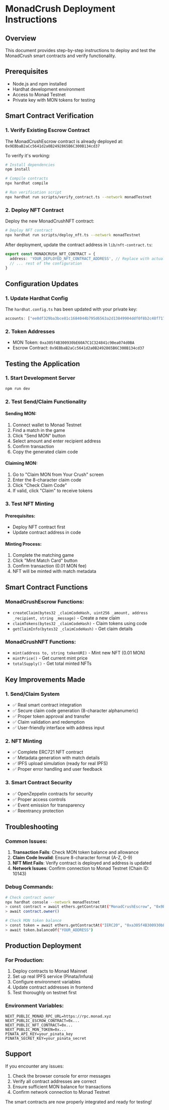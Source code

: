 # MonadCrush Deployment Instructions

## Overview
This document provides step-by-step instructions to deploy and test the MonadCrush smart contracts and verify functionality.

## Prerequisites
- Node.js and npm installed
- Hardhat development environment
- Access to Monad Testnet
- Private key with MON tokens for testing

## Smart Contract Verification

### 1. Verify Existing Escrow Contract
The MonadCrushEscrow contract is already deployed at: `0x9EBbaB2aCc5641d2a0B2492865B6C300B134cd37`

To verify it's working:

```bash
# Install dependencies
npm install

# Compile contracts
npx hardhat compile

# Run verification script
npx hardhat run scripts/verify_contract.ts --network monadTestnet
```

### 2. Deploy NFT Contract
Deploy the new MonadCrushNFT contract:

```bash
# Deploy NFT contract
npx hardhat run scripts/deploy_nft.ts --network monadTestnet
```

After deployment, update the contract address in `lib/nft-contract.ts`:
```typescript
export const MONADCRUSH_NFT_CONTRACT = {
  address: 'YOUR_DEPLOYED_NFT_CONTRACT_ADDRESS', // Replace with actual address
  // ... rest of the configuration
}
```

## Configuration Updates

### 1. Update Hardhat Config
The `hardhat.config.ts` has been updated with your private key:
```typescript
accounts: ["ee0df329ba3bce81c1684044b795d6563a2d13849904ddf0f8b2c48f717fece3"]
```

### 2. Token Addresses
- MON Token: `0xa305f4B300930bE60A7C1C324841c90ea074d0BA`
- Escrow Contract: `0x9EBbaB2aCc5641d2a0B2492865B6C300B134cd37`

## Testing the Application

### 1. Start Development Server
```bash
npm run dev
```

### 2. Test Send/Claim Functionality

#### Sending MON:
1. Connect wallet to Monad Testnet
2. Find a match in the game
3. Click "Send MON" button
4. Select amount and enter recipient address
5. Confirm transaction
6. Copy the generated claim code

#### Claiming MON:
1. Go to "Claim MON from Your Crush" screen
2. Enter the 8-character claim code
3. Click "Check Claim Code"
4. If valid, click "Claim" to receive tokens

### 3. Test NFT Minting

#### Prerequisites:
- Deploy NFT contract first
- Update contract address in code

#### Minting Process:
1. Complete the matching game
2. Click "Mint Match Card" button
3. Confirm transaction (0.01 MON fee)
4. NFT will be minted with match metadata

## Smart Contract Functions

### MonadCrushEscrow Functions:
- `createClaim(bytes32 _claimCodeHash, uint256 _amount, address _recipient, string _message)` - Create a new claim
- `claimTokens(bytes32 _claimCodeHash)` - Claim tokens using code
- `getClaimInfo(bytes32 _claimCodeHash)` - Get claim details

### MonadCrushNFT Functions:
- `mint(address to, string tokenURI)` - Mint new NFT (0.01 MON)
- `mintPrice()` - Get current mint price
- `totalSupply()` - Get total minted NFTs

## Key Improvements Made

### 1. Send/Claim System
- ✅ Real smart contract integration
- ✅ Secure claim code generation (8-character alphanumeric)
- ✅ Proper token approval and transfer
- ✅ Claim validation and redemption
- ✅ User-friendly interface with address input

### 2. NFT Minting
- ✅ Complete ERC721 NFT contract
- ✅ Metadata generation with match details
- ✅ IPFS upload simulation (ready for real IPFS)
- ✅ Proper error handling and user feedback

### 3. Smart Contract Security
- ✅ OpenZeppelin contracts for security
- ✅ Proper access controls
- ✅ Event emission for transparency
- ✅ Reentrancy protection

## Troubleshooting

### Common Issues:

1. **Transaction Fails**: Check MON token balance and allowance
2. **Claim Code Invalid**: Ensure 8-character format (A-Z, 0-9)
3. **NFT Mint Fails**: Verify contract is deployed and address is updated
4. **Network Issues**: Confirm connection to Monad Testnet (Chain ID: 10143)

### Debug Commands:
```bash
# Check contract owner
npx hardhat console --network monadTestnet
> const contract = await ethers.getContractAt("MonadCrushEscrow", "0x9EBbaB2aCc5641d2a0B2492865B6C300B134cd37")
> await contract.owner()

# Check MON token balance
> const token = await ethers.getContractAt("IERC20", "0xa305f4B300930bE60A7C1C324841c90ea074d0BA")
> await token.balanceOf("YOUR_ADDRESS")
```

## Production Deployment

### For Production:
1. Deploy contracts to Monad Mainnet
2. Set up real IPFS service (Pinata/Infura)
3. Configure environment variables
4. Update contract addresses in frontend
5. Test thoroughly on testnet first

### Environment Variables:
```env
NEXT_PUBLIC_MONAD_RPC_URL=https://rpc.monad.xyz
NEXT_PUBLIC_ESCROW_CONTRACT=0x...
NEXT_PUBLIC_NFT_CONTRACT=0x...
NEXT_PUBLIC_MON_TOKEN=0x...
PINATA_API_KEY=your_pinata_key
PINATA_SECRET_KEY=your_pinata_secret
```

## Support

If you encounter any issues:
1. Check the browser console for error messages
2. Verify all contract addresses are correct
3. Ensure sufficient MON balance for transactions
4. Confirm network connection to Monad Testnet

The smart contracts are now properly integrated and ready for testing!

